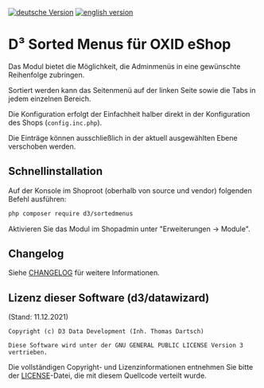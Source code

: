 [![deutsche Version](https://logos.oxidmodule.com/de2_xs.svg)](README.md)
[![english version](https://logos.oxidmodule.com/en2_xs.svg)](README.en.md)

# D³ Sorted Menus für OXID eShop

Das Modul bietet die Möglichkeit, die Adminmenüs in eine gewünschte Reihenfolge zubringen. 

Sortiert werden kann das Seitenmenü auf der linken Seite sowie die Tabs in jedem einzelnen Bereich.

Die Konfiguration erfolgt der Einfachheit halber direkt in der Konfiguration des Shops (`config.inc.php`).

Die Einträge können ausschließlich in der aktuell ausgewählten Ebene verschoben werden.

## Schnellinstallation

Auf der Konsole im Shoproot (oberhalb von source und vendor) folgenden Befehl ausführen:

```bash
php composer require d3/sortedmenus
``` 

Aktivieren Sie das Modul im Shopadmin unter "Erweiterungen -> Module".

## Changelog

Siehe [CHANGELOG](CHANGELOG.md) für weitere Informationen.

## Lizenz dieser Software (d3/datawizard)
(Stand: 11.12.2021)

```
Copyright (c) D3 Data Development (Inh. Thomas Dartsch)

Diese Software wird unter der GNU GENERAL PUBLIC LICENSE Version 3 vertrieben.
```

Die vollständigen Copyright- und Lizenzinformationen entnehmen Sie bitte der [LICENSE](LICENSE.md)-Datei, die mit diesem Quellcode verteilt wurde.

